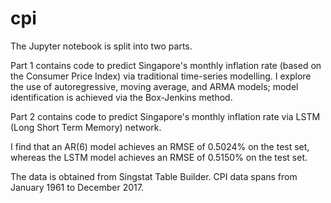 # cpi
The Jupyter notebook is split into two parts.

Part 1 contains code to predict Singapore's monthly inflation rate (based on the Consumer Price Index) via traditional time-series modelling. I explore the use of autoregressive, moving average, and ARMA models; model identification is achieved via the Box-Jenkins method.

Part 2 contains code to predict Singapore's monthly inflation rate via LSTM (Long Short Term Memory) network.

I find that an AR(6) model achieves an RMSE of 0.5024% on the test set, whereas the LSTM model achieves an RMSE of 0.5150% on the test set.

The data is obtained from Singstat Table Builder. CPI data spans from January 1961 to December 2017.
